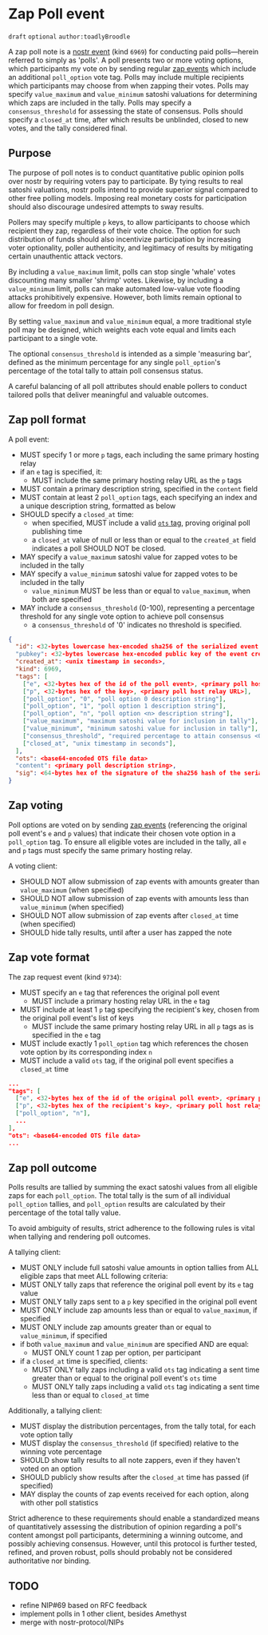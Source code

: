 # Zap Poll event

`draft` `optional` `author:toadlyBroodle`

A zap poll note is a [nostr event](01.md) (kind `6969`) for conducting paid polls—herein referred to simply as 'polls'. A poll presents two or more voting options, which participants my vote on by sending regular [zap events](57.md) which include an additional `poll_option` vote tag. Polls may include multiple recipients which participants may choose from when zapping their votes. Polls may specify `value_maximum` and `value_minimum` satoshi valuations for determining which zaps are included in the tally. Polls may specify a `consensus_threshold` for assessing the state of consensus. Polls should specify a `closed_at` time, after which results be unblinded, closed to new votes, and the tally considered final.

## Purpose

The purpose of poll notes is to conduct quantitative public opinion polls over nostr by requiring voters pay to participate. By tying results to real satoshi valuations, nostr polls intend to provide superior signal compared to other free polling models. Imposing real monetary costs for participation should also discourage undesired attempts to sway results.

Pollers may specify multiple `p` keys, to allow participants to choose which recipient they zap, regardless of their vote choice. The option for such distribution of funds should also incentivize participation by increasing voter optionality, poller authenticity, and legitimacy of results by mitigating certain unauthentic attack vectors.

By including a `value_maximum` limit, polls can stop single 'whale' votes discounting many smaller 'shrimp' votes. Likewise, by including a `value_minimum` limit, polls can make automated low-value vote flooding attacks prohibitively expensive. However, both limits remain optional to allow for freedom in poll design.

By setting `value_maximum` and `value_minimum` equal, a more traditional style poll may be designed, which weights each vote equal and limits each participant to a single vote.

The optional `consensus_threshold` is intended as a simple 'measuring bar', defined as the minimum percentage for any single `poll_option`'s percentage of the total tally to attain poll consensus status.

A careful balancing of all poll attributes should enable pollers to conduct tailored polls that deliver meaningful and valuable outcomes.

## Zap poll format

A poll event:
* MUST specify 1 or more `p` tags, each including the same primary hosting relay
* if an `e` tag is specified, it:
  * MUST include the same primary hosting relay URL as the `p` tags
* MUST contain a primary description string, specified in the `content` field
* MUST contain at least 2 `poll_option` tags, each specifying an index and a unique description string, formatted as below
* SHOULD specify a `closed_at` time:
  * when specified, MUST include a valid [`ots` tag](03.md), proving original poll publishing time
  * a `closed_at` value of null or less than or equal to the `created_at` field indicates a poll SHOULD NOT be closed.
* MAY specify a `value_maximum` satoshi value for zapped votes to be included in the tally
* MAY specify a `value_minimum` satoshi value for zapped votes to be included in the tally
  * `value_minimum` MUST be less than or equal to `value_maximum`, when both are specified
* MAY include a `consensus_threshold` (0-100), representing a percentage threshold for any single vote option to achieve poll consensus
  * a `consensus_threshold` of '0' indicates no threshold is specified.

```json
{
  "id": <32-bytes lowercase hex-encoded sha256 of the serialized event data>
  "pubkey": <32-bytes lowercase hex-encoded public key of the event creator>,
  "created_at": <unix timestamp in seconds>,
  "kind": 6969,
  "tags": [
    ["e", <32-bytes hex of the id of the poll event>, <primary poll host relay URL>],
    ["p", <32-bytes hex of the key>, <primary poll host relay URL>],
    ["poll_option", "0", "poll option 0 description string"],
    ["poll_option", "1", "poll option 1 description string"],
    ["poll_option", "n", "poll option <n> description string"],
    ["value_maximum", "maximum satoshi value for inclusion in tally"],
    ["value_minimum", "minimum satoshi value for inclusion in tally"],
    ["consensus_threshold", "required percentage to attain consensus <0..100>"],
    ["closed_at", "unix timestamp in seconds"],
  ],
  "ots": <base64-encoded OTS file data>
  "content": <primary poll description string>,
  "sig": <64-bytes hex of the signature of the sha256 hash of the serialized event data, which is the same as the "id" field>
}
```

## Zap voting

Poll options are voted on by sending [zap events](57.md) (referencing the original poll event's `e` and `p` values) that indicate their chosen vote option in a `poll_option` tag. To ensure all eligible votes are included in the tally, all `e` and `p` tags must specify the same primary hosting relay.

A voting client:
* SHOULD NOT allow submission of zap events with amounts greater than `value_maximum` (when specified)
* SHOULD NOT allow submission of zap events with amounts less than `value_minimum` (when specified) 
* SHOULD NOT allow submission of zap events after `closed_at` time (when specified)
* SHOULD hide tally results, until after a user has zapped the note

## Zap vote format

The zap request event (kind `9734`): 
* MUST specify an `e` tag that references the original poll event
  * MUST include a primary hosting relay URL in the `e` tag
* MUST include at least 1 `p` tag specifying the recipient's key, chosen from the original poll event's list of keys 
  * MUST include the same primary hosting relay URL in all `p` tags as is specified in the `e` tag
* MUST include exactly 1 `poll_option` tag which references the chosen vote option by its corresponding index `n`
* MUST include a valid `ots` tag, if the original poll event specifies a `closed_at` time

```json
...
"tags": [
  ["e", <32-bytes hex of the id of the original poll event>, <primary poll host relay URL>],
  ["p", <32-bytes hex of the recipient's key>, <primary poll host relay URL>],
  ["poll_option", "n"],
  ...
],
"ots": <base64-encoded OTS file data>
...
```

## Zap poll outcome

Polls results are tallied by summing the exact satoshi values from all eligible zaps for each `poll_option`. The total tally is the sum of all individual `poll_option` tallies, and `poll_option` results are calculated by their percentage of the total tally value. 

To avoid ambiguity of results, strict adherence to the following rules is vital when tallying and rendering poll outcomes.

A tallying client:
* MUST ONLY include full satoshi value amounts in option tallies from ALL eligible zaps that meet ALL following criteria: 
* MUST ONLY tally zaps that reference the original poll event by its `e` tag value
* MUST ONLY tally zaps sent to a `p` key specified in the original poll event
* MUST ONLY include zap amounts less than or equal to `value_maximum`, if specified
* MUST ONLY include zap amounts greater than or equal to `value_minimum`, if specified
* if both `value_maximum` and `value_minimum` are specified AND are equal:
  * MUST ONLY count 1 zap per option, per participant
* if a `closed_at` time is specified, clients:
  * MUST ONLY tally zaps including a valid `ots` tag indicating a sent time greater than or equal to the original poll event's `ots` time  
  * MUST ONLY tally zaps including a valid `ots` tag indicating a sent time less than or equal to `closed_at` time

Additionally, a tallying client:
* MUST display the distribution percentages, from the tally total, for each vote option tally
* MUST display the `consensus_threshold` (if specified) relative to the winning vote percentage
* SHOULD show tally results to all note zappers, even if they haven't voted on an option
* SHOULD publicly show results after the `closed_at` time has passed (if specified)
* MAY display the counts of zap events received for each option, along with other poll statistics

Strict adherence to these requirements should enable a standardized means of quantitatively assessing the distribution of opinion regarding a poll's content amongst poll participants, determining a winning outcome, and possibly achieving consensus. However, until this protocol is further tested, refined, and proven robust, polls should probably not be considered authoritative nor binding.

## TODO

* refine NIP#69 based on RFC feedback
* implement polls in 1 other client, besides Amethyst
* merge with nostr-protocol/NIPs
